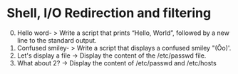 # Shell, I/O Redirection and filtering
0. Hello word- > Write a script that prints “Hello, World”, followed by a new line to the standard output.
1. Confused smiley- > Write a script that displays a confused smiley "(Ôo)'.
2. Let's display a file -> Display the content of the /etc/passwd file.
3. What about 2? -> Display the content of /etc/passwd and /etc/hosts 
